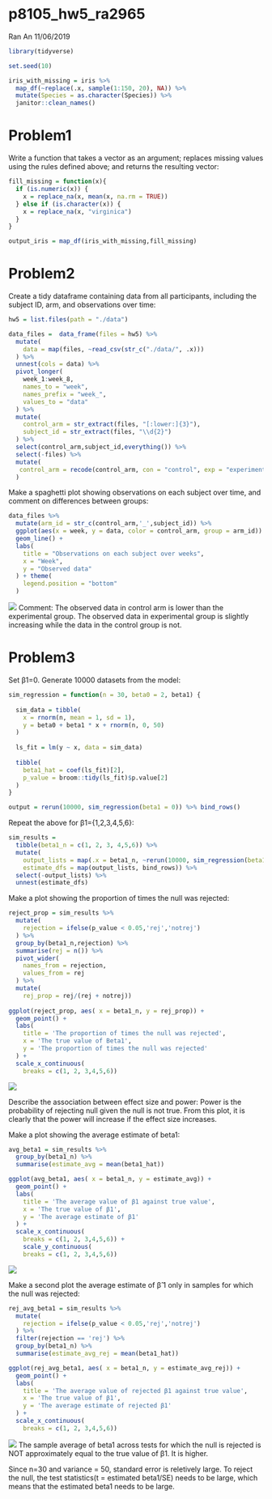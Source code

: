 p8105\_hw5\_ra2965
================
Ran An
11/06/2019

``` r
library(tidyverse)

set.seed(10)

iris_with_missing = iris %>% 
  map_df(~replace(.x, sample(1:150, 20), NA)) %>%
  mutate(Species = as.character(Species)) %>% 
  janitor::clean_names()
```

Problem1
========

Write a function that takes a vector as an argument; replaces missing values using the rules defined above; and returns the resulting vector:

``` r
fill_missing = function(x){
  if (is.numeric(x)) {
    x = replace_na(x, mean(x, na.rm = TRUE))
  } else if (is.character(x)) {
    x = replace_na(x, "virginica")
  }
}

output_iris = map_df(iris_with_missing,fill_missing)
```

Problem2
========

Create a tidy dataframe containing data from all participants, including the subject ID, arm, and observations over time:

``` r
hw5 = list.files(path = "./data") 

data_files =  data_frame(files = hw5) %>%  
  mutate(
    data = map(files, ~read_csv(str_c("./data/", .x)))
  ) %>% 
  unnest(cols = data) %>% 
  pivot_longer( 
    week_1:week_8,
    names_to = "week",
    names_prefix = "week_",
    values_to = "data"
  ) %>% 
  mutate(
    control_arm = str_extract(files, "[:lower:]{3}"),
    subject_id = str_extract(files, "\\d{2}")
  ) %>% 
  select(control_arm,subject_id,everything()) %>% 
  select(-files) %>% 
  mutate(
   control_arm = recode(control_arm, con = "control", exp = "experimental")
  )
```

Make a spaghetti plot showing observations on each subject over time, and comment on differences between groups:

``` r
data_files %>% 
  mutate(arm_id = str_c(control_arm,'_',subject_id)) %>% 
  ggplot(aes(x = week, y = data, color = control_arm, group = arm_id)) +
  geom_line() +
  labs(
    title = "Observations on each subject over weeks",
    x = "Week",
    y = "Observed data"
  ) + theme(
    legend.position = "bottom"
  )
```

![](p8105_hw5_ra2965_files/figure-markdown_github/unnamed-chunk-4-1.png) Comment: The observed data in control arm is lower than the experimental group. The observed data in experimental group is slightly increasing while the data in the control group is not.

Problem3
========

Set β1=0. Generate 10000 datasets from the model:

``` r
sim_regression = function(n = 30, beta0 = 2, beta1) {
  
  sim_data = tibble(
    x = rnorm(n, mean = 1, sd = 1),
    y = beta0 + beta1 * x + rnorm(n, 0, 50)
  )
  
  ls_fit = lm(y ~ x, data = sim_data)
  
  tibble(
    beta1_hat = coef(ls_fit)[2],
    p_value = broom::tidy(ls_fit)$p.value[2]
  )
}

output = rerun(10000, sim_regression(beta1 = 0)) %>% bind_rows()
```

Repeat the above for β1={1,2,3,4,5,6}:

``` r
sim_results = 
  tibble(beta1_n = c(1, 2, 3, 4,5,6)) %>% 
  mutate(
    output_lists = map(.x = beta1_n, ~rerun(10000, sim_regression(beta1 = .x))),
    estimate_dfs = map(output_lists, bind_rows)) %>% 
  select(-output_lists) %>% 
  unnest(estimate_dfs)
```

Make a plot showing the proportion of times the null was rejected:

``` r
reject_prop = sim_results %>% 
  mutate(
    rejection = ifelse(p_value < 0.05,'rej','notrej')
  ) %>% 
  group_by(beta1_n,rejection) %>% 
  summarise(rej = n()) %>% 
  pivot_wider(
    names_from = rejection,
    values_from = rej
  ) %>% 
  mutate(
    rej_prop = rej/(rej + notrej))
    
ggplot(reject_prop, aes( x = beta1_n, y = rej_prop)) +
  geom_point() +
  labs(
    title = 'The proportion of times the null was rejected',
    x = 'The true value of Beta1',
    y = 'The proportion of times the null was rejected'
  ) + 
  scale_x_continuous(
    breaks = c(1, 2, 3,4,5,6))
```

![](p8105_hw5_ra2965_files/figure-markdown_github/unnamed-chunk-7-1.png)

Describe the association between effect size and power: Power is the probability of rejecting null given the null is not true. From this plot, it is clearly that the power will increase if the effect size increases.

Make a plot showing the average estimate of beta1:

``` r
avg_beta1 = sim_results %>% 
  group_by(beta1_n) %>% 
  summarise(estimate_avg = mean(beta1_hat))

ggplot(avg_beta1, aes( x = beta1_n, y = estimate_avg)) +
  geom_point() +
  labs(
    title = 'The average value of β1 against true value',
    x = 'The true value of β1',
    y = 'The average estimate of β1'
  ) + 
  scale_x_continuous(
    breaks = c(1, 2, 3,4,5,6)) +
    scale_y_continuous(
    breaks = c(1, 2, 3,4,5,6))
```

![](p8105_hw5_ra2965_files/figure-markdown_github/unnamed-chunk-8-1.png)

Make a second plot the average estimate of β̂ 1 only in samples for which the null was rejected:

``` r
rej_avg_beta1 = sim_results %>% 
  mutate(
    rejection = ifelse(p_value < 0.05,'rej','notrej')
  ) %>% 
  filter(rejection == 'rej') %>% 
  group_by(beta1_n) %>% 
  summarise(estimate_avg_rej = mean(beta1_hat))

ggplot(rej_avg_beta1, aes( x = beta1_n, y = estimate_avg_rej)) +
  geom_point() +
  labs(
    title = 'The average value of rejected β1 against true value',
    x = 'The true value of β1',
    y = 'The average estimate of rejected β1'
  ) + 
  scale_x_continuous(
    breaks = c(1, 2, 3,4,5,6))
```

![](p8105_hw5_ra2965_files/figure-markdown_github/unnamed-chunk-9-1.png) The sample average of beta1 across tests for which the null is rejected is NOT approximately equal to the true value of β1. It is higher.

Since n=30 and variance = 50, standard error is reletively large. To reject the null, the test statistics(t = estimated beta1/SE) needs to be large, which means that the estimated beta1 needs to be large.
